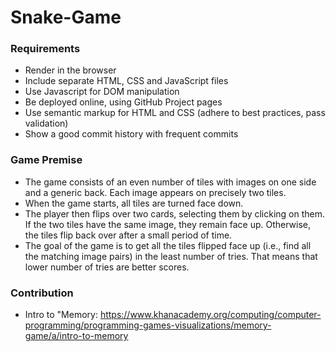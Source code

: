 # Snake-Game

### Requirements

- Render in the browser
- Include separate HTML, CSS and JavaScript files
- Use Javascript for DOM manipulation
- Be deployed online, using GitHub Project pages
- Use semantic markup for HTML and CSS (adhere to best practices, pass validation)
- Show a good commit history with frequent commits

### Game Premise
- The game consists of an even number of tiles with images on one side and a generic back. Each image appears on precisely two tiles.
- When the game starts, all tiles are turned face down.
- The player then flips over two cards, selecting them by clicking on them. If the two tiles have the same image, they remain face up. Otherwise, the tiles flip back over after a small period of time.
- The goal of the game is to get all the tiles flipped face up (i.e., find all the matching image pairs) in the least number of tries. That means that lower number of tries are better scores.


### Contribution
- Intro to "Memory:
https://www.khanacademy.org/computing/computer-programming/programming-games-visualizations/memory-game/a/intro-to-memory